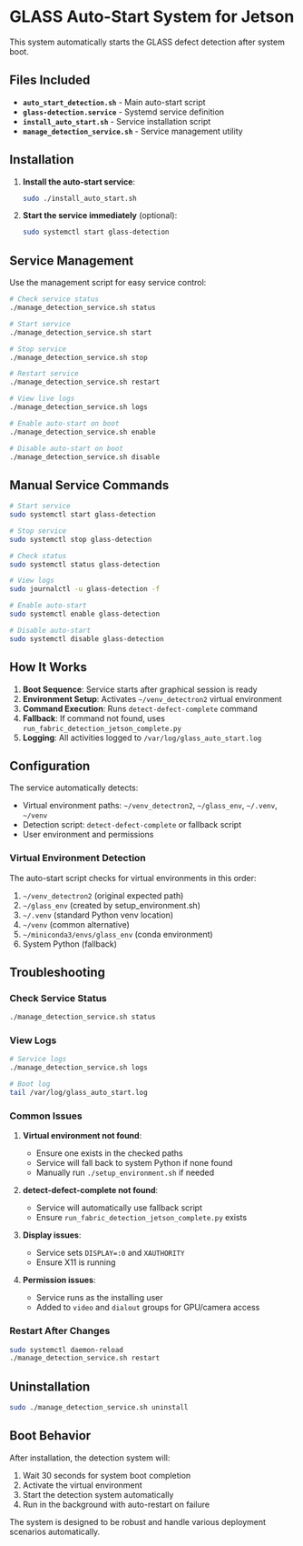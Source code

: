 # GLASS Auto-Start System for Jetson

This system automatically starts the GLASS defect detection after system boot.

## Files Included

- **`auto_start_detection.sh`** - Main auto-start script
- **`glass-detection.service`** - Systemd service definition
- **`install_auto_start.sh`** - Service installation script
- **`manage_detection_service.sh`** - Service management utility

## Installation

1. **Install the auto-start service**:
   ```bash
   sudo ./install_auto_start.sh
   ```

2. **Start the service immediately** (optional):
   ```bash
   sudo systemctl start glass-detection
   ```

## Service Management

Use the management script for easy service control:

```bash
# Check service status
./manage_detection_service.sh status

# Start service
./manage_detection_service.sh start

# Stop service
./manage_detection_service.sh stop

# Restart service
./manage_detection_service.sh restart

# View live logs
./manage_detection_service.sh logs

# Enable auto-start on boot
./manage_detection_service.sh enable

# Disable auto-start on boot
./manage_detection_service.sh disable
```

## Manual Service Commands

```bash
# Start service
sudo systemctl start glass-detection

# Stop service
sudo systemctl stop glass-detection

# Check status
sudo systemctl status glass-detection

# View logs
sudo journalctl -u glass-detection -f

# Enable auto-start
sudo systemctl enable glass-detection

# Disable auto-start
sudo systemctl disable glass-detection
```

## How It Works

1. **Boot Sequence**: Service starts after graphical session is ready
2. **Environment Setup**: Activates `~/venv_detectron2` virtual environment
3. **Command Execution**: Runs `detect-defect-complete` command
4. **Fallback**: If command not found, uses `run_fabric_detection_jetson_complete.py`
5. **Logging**: All activities logged to `/var/log/glass_auto_start.log`

## Configuration

The service automatically detects:
- Virtual environment paths: `~/venv_detectron2`, `~/glass_env`, `~/.venv`, `~/venv`
- Detection script: `detect-defect-complete` or fallback script
- User environment and permissions

### Virtual Environment Detection
The auto-start script checks for virtual environments in this order:
1. `~/venv_detectron2` (original expected path)
2. `~/glass_env` (created by setup_environment.sh)
3. `~/.venv` (standard Python venv location)
4. `~/venv` (common alternative)
5. `~/miniconda3/envs/glass_env` (conda environment)
6. System Python (fallback)

## Troubleshooting

### Check Service Status
```bash
./manage_detection_service.sh status
```

### View Logs
```bash
# Service logs
./manage_detection_service.sh logs

# Boot log
tail /var/log/glass_auto_start.log
```

### Common Issues

1. **Virtual environment not found**:
   - Ensure one exists in the checked paths
   - Service will fall back to system Python if none found
   - Manually run `./setup_environment.sh` if needed

2. **detect-defect-complete not found**:
   - Service will automatically use fallback script
   - Ensure `run_fabric_detection_jetson_complete.py` exists

3. **Display issues**:
   - Service sets `DISPLAY=:0` and `XAUTHORITY`
   - Ensure X11 is running

4. **Permission issues**:
   - Service runs as the installing user
   - Added to `video` and `dialout` groups for GPU/camera access

### Restart After Changes
```bash
sudo systemctl daemon-reload
./manage_detection_service.sh restart
```

## Uninstallation

```bash
sudo ./manage_detection_service.sh uninstall
```

## Boot Behavior

After installation, the detection system will:
1. Wait 30 seconds for system boot completion
2. Activate the virtual environment
3. Start the detection system automatically
4. Run in the background with auto-restart on failure

The system is designed to be robust and handle various deployment scenarios automatically.